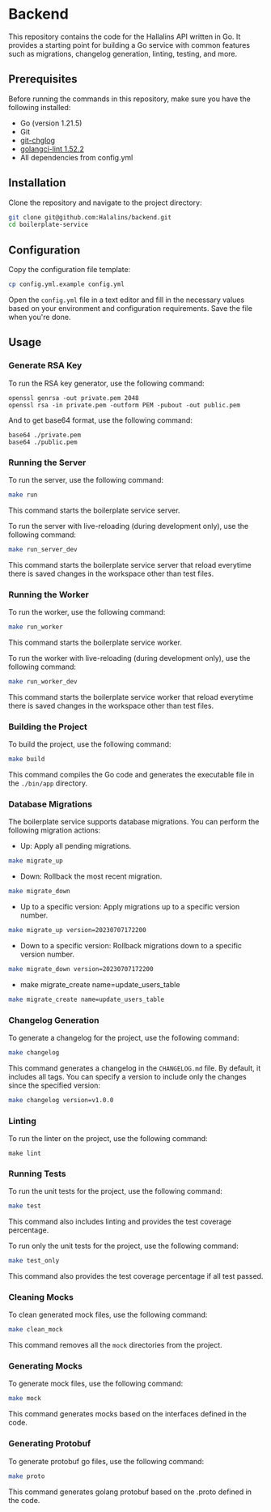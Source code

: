 
# Backend
This repository contains the code for the Hallalins API written in Go. It provides a starting point for building a Go service with common features such as migrations, changelog generation, linting, testing, and more.

## Prerequisites

Before running the commands in this repository, make sure you have the following installed:

- Go (version 1.21.5)
- Git
- [git-chglog](https://github.com/git-chglog/git-chglog)
- [golangci-lint 1.52.2](https://golangci-lint.run)
- All dependencies from config.yml

## Installation

Clone the repository and navigate to the project directory:

```bash
git clone git@github.com:Halalins/backend.git
cd boilerplate-service
```

## Configuration
Copy the configuration file template:
```bash
cp config.yml.example config.yml
```

Open the `config.yml` file in a text editor and fill in the necessary values based on your environment and configuration requirements. Save the file when you're done.

## Usage
### Generate RSA Key
To run the RSA key generator, use the following command:
```
openssl genrsa -out private.pem 2048
openssl rsa -in private.pem -outform PEM -pubout -out public.pem
```
And to get base64 format, use the following command:
```
base64 ./private.pem
base64 ./public.pem
```

### Running the Server
To run the server, use the following command:
```bash
make run
```

This command starts the boilerplate service server.

To run the server with live-reloading (during development only), use the following command:
```bash
make run_server_dev
```
This command starts the boilerplate service server that reload everytime there is saved changes in the workspace other than test files.

### Running the Worker

To run the worker, use the following command:
```bash
make run_worker
```

This command starts the boilerplate service worker.

To run the worker with live-reloading (during development only), use the following command:
```bash
make run_worker_dev
```
This command starts the boilerplate service worker that reload everytime there is saved changes in the workspace other than test files.

### Building the Project
To build the project, use the following command:

```bash
make build
```

This command compiles the Go code and generates the executable file in the `./bin/app` directory.

### Database Migrations

The boilerplate service supports database migrations. You can perform the following migration actions:

- Up: Apply all pending migrations.
```bash
make migrate_up
```

- Down: Rollback the most recent migration.
```bash
make migrate_down
```
- Up to a specific version: Apply migrations up to a specific version number.
```bash
make migrate_up version=20230707172200
```
- Down to a specific version: Rollback migrations down to a specific version number.
```bash
make migrate_down version=20230707172200
```
- make migrate_create name=update_users_table
```bash
make migrate_create name=update_users_table
```

### Changelog Generation

To generate a changelog for the project, use the following command:
```bash
make changelog
```
This command generates a changelog in the `CHANGELOG.md` file. By default, it includes all tags. You can specify a version to include only the changes since the specified version:
```bash
make changelog version=v1.0.0
```

### Linting

To run the linter on the project, use the following command:
```bash'
make lint
```

### Running Tests

To run the unit tests for the project, use the following command:
```bash
make test
```
This command also includes linting and provides the test coverage percentage.

To run only the unit tests for the project, use the following command:
```bash
make test_only
```
This command also provides the test coverage percentage if all test passed.

### Cleaning Mocks

To clean generated mock files, use the following command:

```bash
make clean_mock
```

This command removes all the `mock` directories from the project.

### Generating Mocks

To generate mock files, use the following command:

```bash
make mock
```

This command generates mocks based on the interfaces defined in the code.


### Generating Protobuf

To generate protobuf go files, use the following command:

```bash
make proto
```

This command generates golang protobuf based on the .proto defined in the code.
